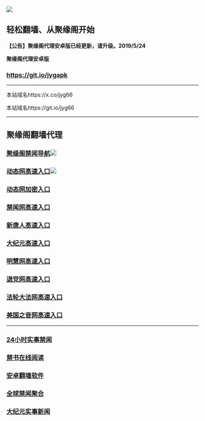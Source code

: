 ![](https://raw.githubusercontent.com/hao369/a/master/j.jpg)



## 轻松翻墙、从聚缘阁开始



**【公告】聚缘阁代理安卓版已经更新，请升级。2019/5/24**

 
**聚缘阁代理安卓版**
### https://git.io/jygapk  

***

本站域名https://x.co/jyg66 

本站域名https://git.io/jyg66



***




## 聚缘阁翻墙代理 

### [聚缘阁禁闻导航](http://a33e3ed.n4r.netlord.de/dh)![](https://raw.githubusercontent.com/hao369/a/master/tj.gif)

### [动态网高速入口](http://a33e3ed.n4r.netlord.de/6/4324232/543)![](https://raw.githubusercontent.com/hao369/a/master/jygdl.gif)

### [动态网加密入口](http://g2.gremojadrat.net)

### [禁闻网高速入口](http://uee.me/cQP7W)

### [新唐人高速入口](http://a333red.n4r.netlord.de/6/4324232/5)

### [大纪元高速入口](http://a233e2d.n4r.netlord.de/6/4324232/7)

### [明慧网高速入口](http://ac4cded.n4r.netlord.de/6/4324232/3)

### [退党网高速入口](http://a1234ed.n4r.netlord.de/6/4324232/8)

### [法轮大法网高速入口](http://a1q4wed.n4r.netlord.de/6/4324232/15)

### [美国之音网高速入口](http://as3343ved.n4r.netlord.de/6/4324232/18)



***






### [24小时实事禁闻](https://git.io/fj3Go)

### [禁书在线阅读](https://github.com/txyzum203/djy/blob/master/gb/9p.md?flntdtv#1)


### [安卓翻墙软件](https://git.io/afq)

### [全球禁闻聚合](https://github.com/gfw-breaker/banned-news1/blob/master/README.md)

### [大纪元实事新闻](https://git.io/fjmgE)






